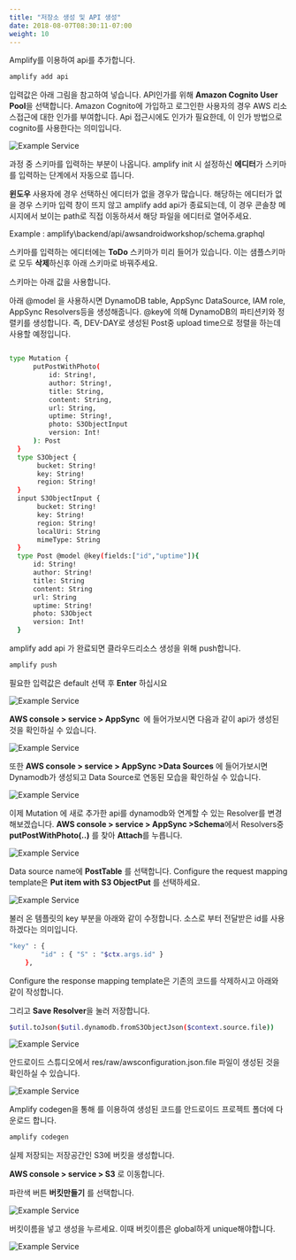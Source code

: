 ```yaml
---
title: "저장소 생성 및 API 생성"
date: 2018-08-07T08:30:11-07:00
weight: 10
---
```




Amplify를 이용하여 api를 추가합니다.  

```bash
amplify add api 
```

입력값은 아래 그림을 참고하여 넣습니다. API인가를 위해 **Amazon Cognito User Pool**을 선택합니다. Amazon Cognito에 가입하고 로그인한 사용자의 경우 AWS 리소스접근에 대한 인가를 부여합니다. Api 접근시에도 인가가 필요한데, 이 인가 방법으로 cognito를 사용한다는 의미입니다.  

![Example Service](/images/addapi.png)



과정 중 스키마를 입력하는 부분이 나옵니다. amplify init 시 설정하신 **에디터**가 스키마를 입력하는 단계에서 자동으로 뜹니다. 

**윈도우** 사용자에 경우 선택하신 에디터가 없을 경우가 많습니다. 해당하는 에디터가 없을 경우 스키마 입력 창이 뜨지 않고  amplify add api가 종료되는데, 이 경우 콘솔창 메시지에서 보이는 path로 직접 이동하셔서 해당 파일을 에디터로 열어주세요.

Example :  amplify\backend/api/awsandroidworkshop/schema.graphql



스키마를 입력하는 에디터에는 **ToDo** 스키마가 미리 들어가 있습니다. 이는 샘플스키마로 모두 **삭제**하신후 아래 스키마로 바꿔주세요.

스키마는 아래 값을 사용합니다. 

아래 @model 을 사용하시면 DynamoDB table, AppSync DataSource, IAM role, AppSync Resolvers등을 생성해줍니다. @key에 의해 DynamoDB의 파티션키와 정렬키를 생성합니다. 즉, DEV-DAY로 생성된 Post중 upload time으로 정렬을 하는데 사용할 예정입니다.  

```bash

type Mutation {
      putPostWithPhoto(
          id: String!,
          author: String!,
          title: String,
          content: String,
          url: String,
          uptime: String!,
          photo: S3ObjectInput
          version: Int!
      ): Post
  }
  type S3Object {
       bucket: String!
       key: String!
       region: String!
  }
  input S3ObjectInput {
       bucket: String!
       key: String!
       region: String!
       localUri: String
       mimeType: String
  }
  type Post @model @key(fields:["id","uptime"]){
      id: String!
      author: String!
      title: String
      content: String
      url: String
      uptime: String!
      photo: S3Object
      version: Int!
  }
```

amplify add api 가 완료되면 클라우드리소스 생성을 위해 push합니다.

```bash
amplify push
```

필요한 입력값은 default 선택 후 **Enter** 하십시요

![Example Service](/images/apipush.png)

<b>AWS console > service > AppSync  </b>에 들어가보시면 다음과 같이 api가 생성된 것을 확인하실 수 있습니다. 

![Example Service](/images/console-api.png)

또한 <b>AWS console > service > AppSync >Data Sources</b> 에 들어가보시면 Dynamodb가 생성되고 Data Source로 연동된 모습을 확인하실 수 있습니다. 

![Example Service](/images/console-api-ds.png)



이제 Mutation 에 새로 추가한 api를 dynamodb와 연계할 수 있는 Resolver를 변경 해보겠습니다. <b>AWS console > service > AppSync >Schema</b>에서 Resolvers중 **putPostWithPhoto(..)** 를 찾아 **Attach**를  누릅니다. 

![Example Service](/images/console-api-cr.png)



Data source name에 **PostTable** 를 선택합니다. Configure the request mapping template은 **Put item with S3 ObjectPut** 를 선택하세요.  

![Example Service](/images/put_1.png)

불러 온 템플릿의 key 부분을 아래와 같이 수정합니다. 소스로 부터 전달받은 id를 사용하겠다는 의미입니다. 

```bash
"key" : {
        "id" : { "S" : "$ctx.args.id" }
    },
```

Configure the response mapping template은 기존의 코드를 삭제하시고 아래와 같이 작성합니다. 

그리고  **Save Resolver**을 눌러 저장합니다. 

```bash
$util.toJson($util.dynamodb.fromS3ObjectJson($context.source.file))

```



![Example Service](/images/put_2.png)

안드로이드 스튜디오에서 res/raw/awsconfiguration.json.file 파일이 생성된 것을 확인하실 수 있습니다. 

![Example Service](/images/json-appsync.png)

Amplify codegen을 통해 를 이용하여 생성된 코드를 안드로이드 프로젝트 폴더에 다운로드 합니다.   

```bash
amplify codegen
```



실제 저장되는 저장공간인 S3에 버킷을 생성합니다. 

**AWS console > service > S3** 로 이동합니다. 

파란색 버튼 <b> 버킷만들기</b> 를 선택합니다. 

![Example Service](/images/bucket1.png)

버킷이름을 넣고 생성을 누르세요. 이때 버킷이름은 global하게 unique해야합니다. 

![Example Service](/images/bucket2.png)
